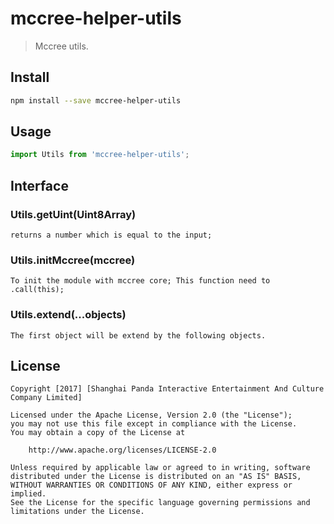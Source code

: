 # mccree-helper-utils
> Mccree utils.

## Install
```sh
npm install --save mccree-helper-utils
```

## Usage
```javascript
import Utils from 'mccree-helper-utils';
```

## Interface
### Utils.getUint(Uint8Array) 
    returns a number which is equal to the input;

### Utils.initMccree(mccree) 
    To init the module with mccree core; This function need to .call(this);

### Utils.extend(...objects)
    The first object will be extend by the following objects.

## License

    Copyright [2017] [Shanghai Panda Interactive Entertainment And Culture Company Limited]

    Licensed under the Apache License, Version 2.0 (the "License");
    you may not use this file except in compliance with the License.
    You may obtain a copy of the License at

        http://www.apache.org/licenses/LICENSE-2.0

    Unless required by applicable law or agreed to in writing, software
    distributed under the License is distributed on an "AS IS" BASIS,
    WITHOUT WARRANTIES OR CONDITIONS OF ANY KIND, either express or implied.
    See the License for the specific language governing permissions and
    limitations under the License.